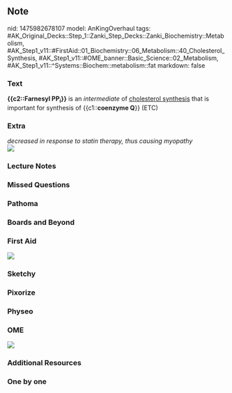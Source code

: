 ## Note
nid: 1475982678107
model: AnKingOverhaul
tags: #AK_Original_Decks::Step_1::Zanki_Step_Decks::Zanki_Biochemistry::Metabolism, #AK_Step1_v11::#FirstAid::01_Biochemistry::06_Metabolism::40_Cholesterol_Synthesis, #AK_Step1_v11::#OME_banner::Basic_Science::02_Metabolism, #AK_Step1_v11::^Systems::Biochem::metabolism::fat
markdown: false

### Text
<div>
  <div>
    <b>{{c2::Farnesyl PP<sub>i</sub>}}</b> is an
    <i>intermediate</i> of <u>cholesterol synthesis</u> that is
    important for synthesis of {{c1::<b>coenzyme Q</b>}} (ETC)
  </div>
</div>

### Extra
<div>
  <i>decreased in response to statin therapy, thus causing
  myopathy</i>
</div>
<div><img src="paste-436403037012314.jpg"></div>

### Lecture Notes


### Missed Questions


### Pathoma


### Boards and Beyond


### First Aid
<img src="tmpYWVrMM.png">

### Sketchy


### Pixorize


### Physeo


### OME
<div class="ome-widget">
  <a href=
  "https://onlinemeded.org/spa/metabolism?ref=anki"><img src=
  "_OME_AnkiFlashcards_Topic_3.png"></a>
</div>

### Additional Resources


### One by one

